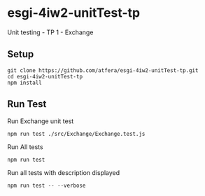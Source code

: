 # esgi-4iw2-unitTest-tp
Unit testing - TP 1 - Exchange

## Setup

```
git clone https://github.com/atfera/esgi-4iw2-unitTest-tp.git
cd esgi-4iw2-unitTest-tp
npm install
```

## Run Test

Run Exchange unit test
```
npm run test ./src/Exchange/Exchange.test.js
```

Run All tests
```
npm run test
```

Run all tests with description displayed
```
npm run test -- --verbose
```